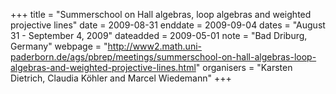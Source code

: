 +++
title = "Summerschool on Hall algebras, loop algebras and
weighted projective lines"
date = 2009-08-31
enddate = 2009-09-04
dates = "August 31 - September 4, 2009"
dateadded = 2009-05-01
note = "Bad Driburg, Germany"
webpage = "http://www2.math.uni-paderborn.de/ags/pbrep/meetings/summerschool-on-hall-algebras-loop-algebras-and-weighted-projective-lines.html"
organisers = "Karsten Dietrich, Claudia Köhler and Marcel Wiedemann"
+++
